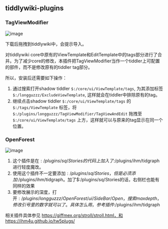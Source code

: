 ## tiddlywiki-plugins

### TagViewModifier
![image](https://user-images.githubusercontent.com/96779663/160603471-81e0552e-4210-4ec2-960e-905cc21ff069.png)

下载后拖拽到tiddlywiki中，会提示导入。

对tiddlywiki core中原有的ViewTemplate和EditTemplate中的tags部分进行了合并。为了减少core的修改，本插件把TagViewModifier当作一个tiddler上可配置的部件，而不是修改原有的tiddler tag部分。

所以，安装后还需要如下操作：
1. 通过搜索打开shadow tiddler  `$:/core/ui/ViewTemplate/tags`, 为其添加标签`$:/longguzzz/ExcludeViewTemplate`, 这样就会在tiddler中排除原有的tag。
2. 继续点击shadow tiddler `$:/core/ui/ViewTemplate/tags` 的 `$:/tags/ViewTemplate` 标签，将 `$:/plugins/longguzzz/TagViewModifier/TagViewAndEdit` 拖拽至 `$:/core/ui/ViewTemplate/tags` 上方，这样就可以与原来的tag显示在同一个位置。

### OpenForest
![image](https://user-images.githubusercontent.com/96779663/160603348-115b82d9-ad94-4cff-8402-26c44a1525ee.png)
1. 这个插件是在$:/plugins/sq/Stories的代码上加入了$:/plugins/ihm/tidgraph进行轻度魔改。
2. 使用这个插件不一定要添加$:/plugins/sq/Stories，但是必须添加$:/plugins/ihm/tidgraph。加了$:/plugins/sq/Stories的话，右侧栏也能有同样的效果
3. 要修改展示的深度，打开$:/plugins/longguzzz/OpenForest/ui/SideBar/Open，搜索maxdepth，修改引号里的数字就可以了。具体怎么用，参考插件$:/plugins/ihm/tidgraph

相关插件具体参见 https://giffmex.org/stroll/stroll.html，和 https://ihm4u.github.io/tw5plugs/
